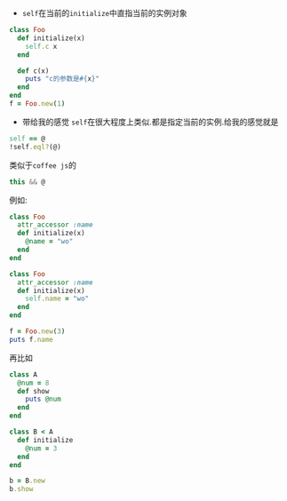 - `self`在当前的`initialize`中直指当前的实例对象
```ruby
class Foo
  def initialize(x)
    self.c x
  end

  def c(x)
    puts "c的参数是#{x}"
  end
end
f = Foo.new(1)
```

- 带给我的感觉
`self`在很大程度上类似.都是指定当前的实例.给我的感觉就是
```ruby
self == @
!self.eql?(@)
```
类似于`coffee js`的
```js
this && @
```
例如:
```ruby
class Foo
  attr_accessor :name
  def initialize(x)
    @name = "wo"
  end
end

class Foo
  attr_accessor :name
  def initialize(x)
    self.name = "wo"
  end
end

f = Foo.new(3)
puts f.name
```

再比如
```ruby
class A
  @num = 8
  def show
    puts @num
  end
end

class B < A
  def initialize
    @num = 3
  end
end

b = B.new
b.show
```
